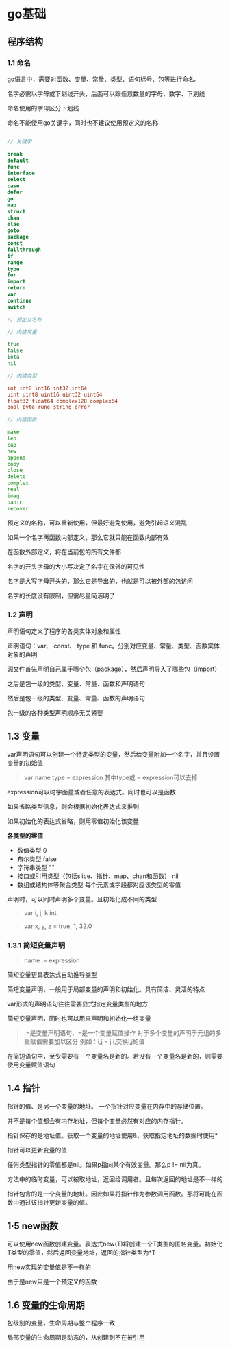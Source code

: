 # go基础

## 程序结构

### 1.1 命名

go语言中，需要对函数、变量、常量、类型、语句标号、包等进行命名。

名字必需以字母或下划线开头，后面可以跟任意数量的字母、数字、下划线

命名使用的字母区分下划线

命名不能使用go关键字，同时也不建议使用预定义的名称

```go

// 关键字

break
default
func
interface
select
case
defer
go
map
struct
chan
else
goto
package
const
fallthrough
if
range
type
for
import
return
var
continue
switch

// 预定义名称

// 内建常量

true
false
iota
nil

// 内建类型

int int8 int16 int32 int64
uint uint8 uint16 uint32 uint64
float32 float64 complex128 complex64
bool byte rune string error

// 内建函数

make
len
cap
new
append
copy
close 
delete
complex
real
imag
panic
recover

```

预定义的名称，可以重新使用，但最好避免使用，避免引起语义混乱

如果一个名字再函数内部定义，那么它就只能在函数内部有效

在函数外部定义，将在当前包的所有文件都

名字的开头字母的大小写决定了名字在保外的可见性

名字是大写字母开头的，那么它是导出的，也就是可以被外部的包访问

名字的长度没有限制，但需尽量简洁明了

### 1.2 声明

声明语句定义了程序的各类实体对象和属性

声明语句：var、 const、 type 和 func。分别对应变量、常量、类型、函数实体对象的声明

源文件首先声明自己属于哪个包（package），然后声明导入了哪些包（import）

之后是包一级的类型、变量、常量、函数和声明语句

然后是包一级的类型、变量、常量、函数的声明语句

包一级的各种类型声明顺序无关紧要

## 1.3 变量

var声明语句可以创建一个特定类型的变量，然后给变量附加一个名字，并且设置变量的初始值

> var name type = expression
> 其中type或 = expression可以去掉

expression可以时字面量或者任意的表达式。同时也可以是函数

如果省略类型信息，则会根据初始化表达式来推到

如果初始化的表达式省略，则用零值初始化该变量

**各类型的零值**

- 数值类型 0
- 布尔类型 false
- 字符串类型 ""
- 接口或引用类型（包括slice、指针、map、chan和函数） nil
- 数组或结构体等聚合类型 每个元素或字段都对应该类型的零值

声明时，可以同时声明多个变量。且初始化成不同的类型

> var i, j, k int

> var x, y, z = true, 1, 32.0

### 1.3.1 简短变量声明

> name := expression

简短变量更具表达式自动推导类型

简短变量声明，一般用于局部变量的声明和初始化。具有简洁、灵活的特点

var形式的声明语句往往需要显式指定变量类型的地方

简短变量声明，同时也可以用来声明和初始化一组变量

> :=是变量声明语句、=是一个变量赋值操作
> 对于多个变量的声明于元组的多重赋值需要加以区分  例如：i,j = j,i,交换i,j的值

在简短语句中，至少需要有一个变量名是新的。若没有一个变量名是新的，则需要使用变量赋值语句


## 1.4 指针

指针的值、是另一个变量的地址。 一个指针对应变量在内存中的存储位置。

并不是每个值都会有内存地址，但每个变量必然有对应的内存指针。

指针保存的是地址值。获取一个变量的地址使用&，获取指定地址的数据时使用*

指针可以更新变量的值

任何类型指针的零值都是nil。如果p指向某个有效变量。那么p != nil为真。

方法中的临时变量，可以被取地址，返回给调用者。且每次返回的地址是不一样的

指针包含的是一个变量的地址。因此如果将指针作为参数调用函数。那将可能在函数中通过该指针更新变量的值。

## 1·5 new函数

可以使用new函数创建变量。表达式new(T)将创建一个T类型的匿名变量。初始化T类型的零值，然后返回变量地址，返回的指针类型为*T

用new实现的变量值是不一样的

由于是new只是一个预定义的函数

## 1.6 变量的生命周期

包级别的变量，生命周期与整个程序一致

局部变量的生命周期是动态的，从创建到不在被引用

